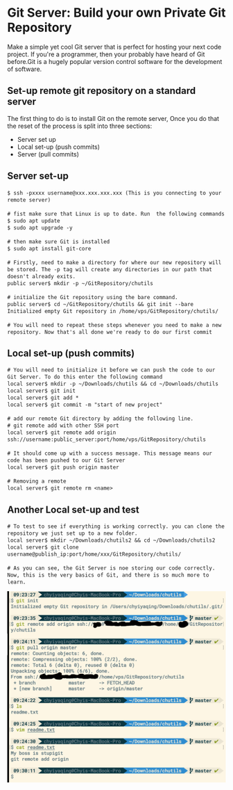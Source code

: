 Git Server: Build your own Private Git Repository 
=================================================

Make a simple yet cool Git server that is perfect for hosting your next code project. If you're a programmer, then your probably have heard of Git before.Git is a hugely popular version control software for the development of software. 

Set-up remote git repository on a standard server 
-------------------------------------------------
The first thing to do is to install Git on the remote server, Once you do that the reset of the process is split into three sections:

* Server set up 
* Local set-up (push commits)
* Server (pull commits)

Server set-up
-------------------------

```
$ ssh -pxxxx username@xxx.xxx.xxx.xxx (This is you connecting to your remote server)

# fist make sure that Linux is up to date. Run  the following commands
$ sudo apt update 
$ sudo apt upgrade -y 

# then make sure Git is installed 
$ sudo apt install git-core 

# Firstly, need to make a directory for where our new repository will be stored. The -p tag will create any directories in our path that doesn't already exits.
public server$ mkdir -p ~/GitRepository/chutils

# initialize the Git repository using the bare command. 
public server$ cd ~/GitRepository/chutils && git init --bare 
Initialized empty Git repository in /home/vps/GitRepository/chutils/

# You will need to repeat these steps whenever you need to make a new repository. Now that's all done we're ready to do our first commit 
```

Local set-up (push commits)
---------------------------

```
# You will need to initialize it before we can push the code to our Git Server. To do this enter the following command
local server$ mkdir -p ~/Downloads/chutils && cd ~/Downloads/chutils
local server$ git init 
local server$ git add * 
local server$ git commit -m "start of new project"

# add our remote Git directory by adding the following line.
# git remote add with other SSH port
local server$ git remote add origin ssh://username:public_server:port/home/vps/GitRepository/chutils

# It should come up with a success message. This message means our code has been pushed to our Git Server  
local server$ git push origin master 

# Removing a remote 
local server$ git remote rm <name>
```

Another Local set-up and test 
-----------------------------

```
# To test to see if everything is working correctly. you can clone the repository we just set up to a new folder.
local server$ mkdir ~/Downloads/chutils2 && cd ~/Downloads/chutils2
local server$ git clone username@publish_ip:port/home/xxx/GitRepository/chutils/ 

# As you can see, the Git Server is noe storing our code correctly. Now, this is the very basics of Git, and there is so much more to learn. 
```

![Private Git Server](/imgs/ilikeit/GitCrashCourse/privateGitServer.png?raw=true)
